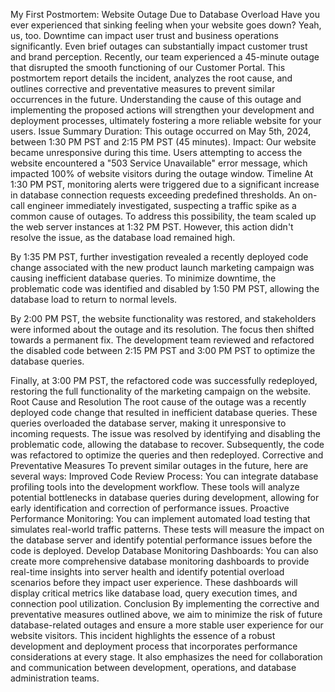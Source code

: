My First Postmortem: Website Outage Due to Database Overload
Have you ever experienced that sinking feeling when your website goes down? Yeah, us, too. Downtime can impact user trust and business operations significantly. Even brief outages can substantially impact customer trust and brand perception. Recently, our team experienced a 45-minute outage that disrupted the smooth functioning of our Customer Portal. This postmortem report details the incident, analyzes the root cause, and outlines corrective and preventative measures to prevent similar occurrences in the future. Understanding the cause of this outage and implementing the proposed actions will strengthen your development and deployment processes, ultimately fostering a more reliable website for your users.
Issue Summary
Duration:  This outage occurred on May 5th, 2024, between 1:30 PM PST and 2:15 PM PST (45 minutes).
Impact: Our website became unresponsive during this time. Users attempting to access the website encountered a "503 Service Unavailable" error message, which impacted 100% of website visitors during the outage window.
Timeline
At 1:30 PM PST, monitoring alerts were triggered due to a significant increase in database connection requests exceeding predefined thresholds. An on-call engineer immediately investigated, suspecting a traffic spike as a common cause of outages. To address this possibility, the team scaled up the web server instances at 1:32 PM PST. However, this action didn't resolve the issue, as the database load remained high. 

By 1:35 PM PST, further investigation revealed a recently deployed code change associated with the new product launch marketing campaign was causing inefficient database queries. To minimize downtime, the problematic code was identified and disabled by 1:50 PM PST, allowing the database load to return to normal levels.

By 2:00 PM PST, the website functionality was restored, and stakeholders were informed about the outage and its resolution. The focus then shifted towards a permanent fix. The development team reviewed and refactored the disabled code between 2:15 PM PST and 3:00 PM PST to optimize the database queries.

Finally, at 3:00 PM PST, the refactored code was successfully redeployed, restoring the full functionality of the marketing campaign on the website.
Root Cause and Resolution
The root cause of the outage was a recently deployed code change that resulted in inefficient database queries. These queries overloaded the database server, making it unresponsive to incoming requests. The issue was resolved by identifying and disabling the problematic code, allowing the database to recover. Subsequently, the code was refactored to optimize the queries and then redeployed.
Corrective and Preventative Measures
To prevent similar outages in the future, here are several ways:
Improved Code Review Process: You can integrate database profiling tools into the development workflow. These tools will analyze potential bottlenecks in database queries during development, allowing for early identification and correction of performance issues.
Proactive Performance Monitoring: You can implement automated load testing that simulates real-world traffic patterns. These tests will measure the impact on the database server and identify potential performance issues before the code is deployed.
Develop Database Monitoring Dashboards: You can also create more comprehensive database monitoring dashboards to provide real-time insights into server health and identify potential overload scenarios before they impact user experience. These dashboards will display critical metrics like database load, query execution times, and connection pool utilization.
Conclusion
By implementing the corrective and preventative measures outlined above, we aim to minimize the risk of future database-related outages and ensure a more stable user experience for our website visitors. This incident highlights the essence of a robust development and deployment process that incorporates performance considerations at every stage. It also emphasizes the need for collaboration and communication between development, operations, and database administration teams.
